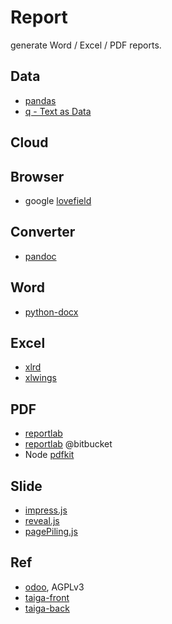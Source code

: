 
# Report

generate Word / Excel / PDF reports.


## Data
 - [pandas](https://github.com/pydata/pandas)
 - [q - Text as Data](https://github.com/harelba/q)

## Cloud

## Browser

- google [lovefield](https://github.com/google/lovefield)



## Converter

- [pandoc](http://johnmacfarlane.net/pandoc/index.html)


## Word
- [python-docx](https://github.com/python-openxml/python-docx)


## Excel
- [xlrd](https://github.com/python-excel/xlrd)
- [xlwings](https://github.com/ZoomerAnalytics/xlwings)

## PDF

- [reportlab](http://www.reportlab.com/opensource/)
- [reportlab](https://bitbucket.org/rptlab/reportlab) @bitbucket
- Node [pdfkit](http://pdfkit.org/)

## Slide

- [impress.js](https://github.com/bartaz/impress.js)
- [reveal.js](https://github.com/hakimel/reveal.js)
- [pagePiling.js](https://github.com/alvarotrigo/pagePiling.js)

## Ref

- [odoo](https://github.com/odoo/odoo), AGPLv3
- [taiga-front](https://github.com/taigaio/taiga-front)
- [taiga-back](https://github.com/taigaio/taiga-back)